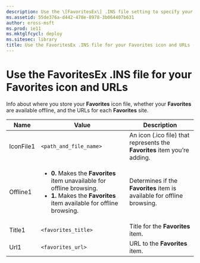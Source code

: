 ```yaml
---
description: Use the \[FavoritesEx\] .INS file setting to specify your Favorites icon file, whether Favorites is available offline, and your Favorites URLs.
ms.assetid: 55de376a-d442-478e-8978-3b064407b631
author: eross-msft
ms.prod: ie11
ms.mktglfcycl: deploy
ms.sitesec: library
title: Use the FavoritesEx .INS file for your Favorites icon and URLs (Internet Explorer Administration Kit 11 for IT Pros)
---
```


# Use the FavoritesEx .INS file for your Favorites icon and URLs
Info about where you store your **Favorites** icon file, whether your **Favorites** are available offline, and the URLs for each **Favorites** site.

|Name            |Value                  |Description                                                               |
|----------------|-----------------------|--------------------------------------------------------------------------|
|IconFile1       |`<path_and_file_name>` |An icon (.ico file) that represents the **Favorites** item you’re adding. |
|Offline1        |<ul><li>**0.** Makes the **Favorites** item unavailable for offline browsing.</li><li>**1.** Makes the **Favorites** item available for offline browsing.</li></ul> |Determines if the **Favorites** item is available for offline browsing. |
|Title1          |`<favorites_title>` |Title for the **Favorites** item. |
|Url1            |`<favorites_url>`   |URL to the **Favorites** item.    |